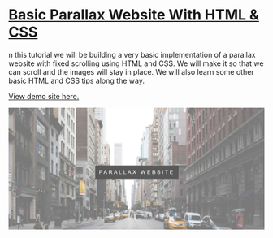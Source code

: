# [Basic Parallax Website With HTML & CSS](https://www.youtube.com/watch?v=JttTcnidSdQ)

n this tutorial we will be building a very basic implementation of a parallax website with fixed scrolling using HTML and CSS. We will make it so that we can scroll and the images will stay in place. We will also learn some other basic HTML and CSS tips along the way.

[View demo site here.](https://webdevtuts.github.io/parallax_website/)

![Preview](screenshot.jpg)
